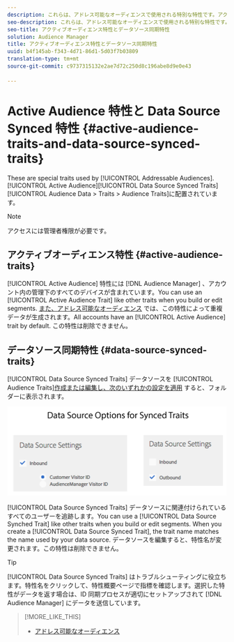 ```yaml
---
description: これらは、アドレス可能なオーディエンスで使用される特別な特性です。アクティブオーディエンス特性とデータソース同期特性は、Audience Data／Traits／Audience Traits にあります。
seo-description: これらは、アドレス可能なオーディエンスで使用される特別な特性です。アクティブオーディエンス特性とデータソース同期特性は、Audience Data／Traits／Audience Traits にあります。
seo-title: アクティブオーディエンス特性とデータソース同期特性
solution: Audience Manager
title: アクティブオーディエンス特性とデータソース同期特性
uuid: b4f145ab-f343-4d71-86d1-5d03f7b03809
translation-type: tm+mt
source-git-commit: c9737315132e2ae7d72c250d8c196abe8d9e0e43

---
```



# Active Audience 特性と Data Source Synced 特性 {#active-audience-traits-and-data-source-synced-traits}

These are special traits used by [!UICONTROL Addressable Audiences]. [!UICONTROL Active Audience][!UICONTROL Data Source Synced Traits][!UICONTROL Audience Data > Traits > Audience Traits]に配置されています。

>[!NOTE]
>
>アクセスには管理者権限が必要です。

## アクティブオーディエンス特性 {#active-audience-traits}

[!UICONTROL Active Audience] 特性には [!DNL Audience Manager] 、アカウント内の管理下のすべてのデバイスが含まれています。You can use an [!UICONTROL Active Audience Trait] like other traits when you build or edit segments. [また、アドレス可能なオーディエンス](../../features/addressable-audiences.md) では、この特性によって重複データが生成されます。All accounts have an [!UICONTROL Active Audience] trait by default. この特性は削除できません。

## データソース同期特性 {#data-source-synced-traits}

[!UICONTROL Data Source Synced Traits] データソースを [!UICONTROL Audience Traits][作成または編集し、次のいずれかの設定を適用](../../features/manage-datasources.md#create-data-source) すると、フォルダーに表示されます。

![](assets/datasource_synced.png)

[!UICONTROL Data Source Synced Traits] データソースに関連付けられているすべてのユーザーを追跡します。You can use a [!UICONTROL Data Source Synched Trait] like other traits when you build or edit segments. When you create a [!UICONTROL Data Source Synced Trait], the trait name matches the name used by your data source. データソースを編集すると、特性名が変更されます。この特性は削除できません。

>[!TIP]
>
>[!UICONTROL Data Source Synced Traits] はトラブルシューティングに役立ちます。特性名をクリックして、特性概要ページで指標を確認します。選択した特性がデータを返す場合は、ID 同期プロセスが適切にセットアップされて [!DNL Audience Manager] にデータを送信しています。

>[!MORE_LIKE_THIS]
>
>* [アドレス可能なオーディエンス](../../features/addressable-audiences.md)

